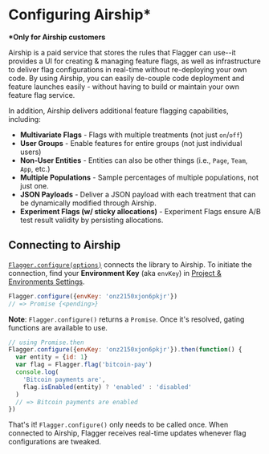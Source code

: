 # Configuring Airship\*

**\*Only for Airship customers**

Airship is a paid service that stores the rules that Flagger can use--it provides a UI for creating & managing feature flags, as well as infrastructure to deliver flag configurations in real-time without re-deploying your own code. By using Airship, you can easily de-couple code deployment and feature launches easily - without having to build or maintain your own feature flag service.

In addition, Airship delivers additional feature flagging capabilities, including:

- **Multivariate Flags** - Flags with multiple treatments (not just `on`/`off`)
- **User Groups** - Enable features for entire groups (not just individual users)
- **Non-User Entities** - Entities can also be other things (i.e., `Page`, `Team`, `App`, etc.)
- **Multiple Populations** - Sample percentages of multiple populations, not just one.
- **JSON Payloads** - Deliver a JSON payload with each treatment that can be dynamically modified through Airship.
- **Experiment Flags (w/ sticky allocations)** - Experiment Flags ensure A/B test result validity by persisting allocations.

## Connecting to Airship

[`Flagger.configure(options)`](api-reference.md#flaggerconfigureoptions) connects the library to Airship. To initiate the connection, find your **Environment Key** (aka `envKey`) in [Project & Environments Settings](https://app.airshiphq.com/settings/projects/).

```javascript
Flagger.configure({envKey: 'onz2150xjon6pkjr'})
// => Promise {<pending>}
```

**Note**: `Flagger.configure()` returns a `Promise`. Once it's resolved, gating functions are available to use.

```javascript
// using Promise.then
Flagger.configure({envKey: 'onz2150xjon6pkjr'}).then(function() {
  var entity = {id: 1}
  var flag = Flagger.flag('bitcoin-pay')
  console.log(
    'Bitcoin payments are',
    flag.isEnabled(entity) ? 'enabled' : 'disabled'
  )
  // => Bitcoin payments are enabled
})
```

That's it! `Flagger.configure()` only needs to be called once. When connected to Airship, Flagger receives real-time updates whenever flag configurations are tweaked.
